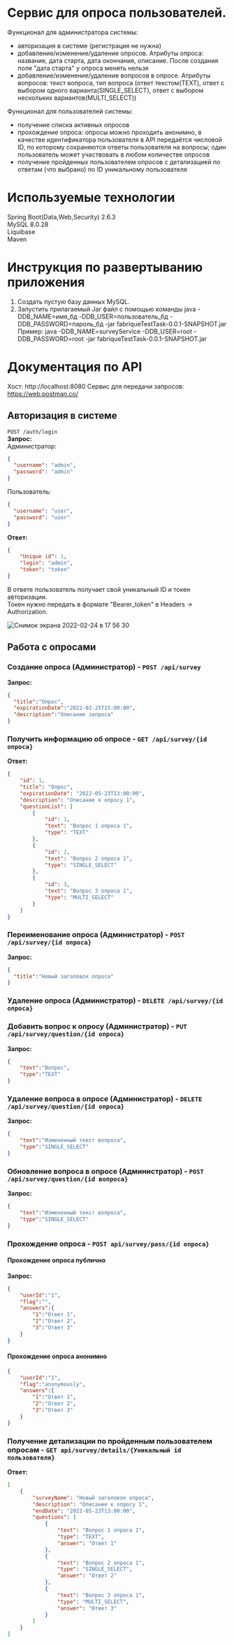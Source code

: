 # Сервис для опроса пользователей.
Функционал для администратора системы:

- авторизация в системе (регистрация не нужна)
- добавление/изменение/удаление опросов. Атрибуты опроса: название, дата старта, дата окончания, описание. После создания поле "дата старта" у опроса менять нельзя
- добавление/изменение/удаление вопросов в опросе. Атрибуты вопросов: текст вопроса, тип вопроса (ответ текстом(TEXT), ответ с выбором одного варианта(SINGLE_SELECT), ответ с выбором нескольких вариантов(MULTI_SELECT))

Функционал для пользователей системы:

- получение списка активных опросов
- прохождение опроса: опросы можно проходить анонимно, в качестве идентификатора пользователя в API передаётся числовой ID, по которому сохраняются ответы пользователя на вопросы; один пользователь может участвовать в любом количестве опросов
- получение пройденных пользователем опросов с детализацией по ответам (что выбрано) по ID уникальному пользователя

# Используемые технологии
Spring Boot(Data,Web,Security) 2.6.3  
MySQL 8.0.28  
Liquibase  
Maven  

# Инструкция по развертыванию приложения  
1. Создать пустую базу данных MySQL.  
2. Запустить прилагаемый Jar файл с помощью команды java -DDB_NAME=имя_бд -DDB_USER=пользователь_бд -DDB_PASSWORD=пароль_бд -jar fabriqueTestTask-0.0.1-SNAPSHOT.jar  
Пример: java -DDB_NAME=surveyService -DDB_USER=root -DDB_PASSWORD=root -jar fabriqueTestTask-0.0.1-SNAPSHOT.jar  

# Документация по API  
Хост: http://localhost:8080
Сервис для передачи запросов: https://web.postman.co/
## Авторизация в системе  
`POST /auth/login`  
**Запрос:**  
Администратор:
```json
{
  "username": "admin",
  "password": "admin"
}
```  
Пользователь:  
```json
{
  "username": "user",
  "password": "user"
}
```  
**Ответ:**  
```json  
{
    "Unique id": 1,
    "login": "admin",
    "token": "token"
}
```  
В ответе пользователь получает свой уникальный ID и токен авторизации.  
Токен нужно передать в формате "Bearer_token" в Headers -> Authorization.

![Снимок экрана 2022-02-24 в 17 56 30](https://user-images.githubusercontent.com/78902538/155548844-f6a18bca-55ed-4332-b685-f287660559c1.jpg)

## Работа с опросами  
### Создание опроса (Администратор) - `POST /api/survey`
**Запрос:**  
```json
{
  "title":"Опрос",
  "expirationDate":"2022-02-25T15:00:00",
  "description":"Описание запроса"
}
```  
### Получить информацию об опросе - `GET /api/survey/{id опроса}`  
**Ответ:**  
```json  
{
    "id": 1,
    "title": "Опрос",
    "expirationDate": "2022-05-23T13:00:00",
    "description": "Описание к опросу 1",
    "questionList": [
        {
            "id": 1,
            "text": "Вопрос 1 опроса 1",
            "type": "TEXT"
        },
        {
            "id": 2,
            "text": "Вопрос 2 опроса 1",
            "type": "SINGLE_SELECT"
        },
        {
            "id": 3,
            "text": "Вопрос 3 опроса 1",
            "type": "MULTI_SELECT"
        }
    ]
}
```  
### Переименование опроса  (Администратор)  - `POST /api/survey/{id опроса}`
**Запрос:**  
```json  
{
  "title":"Новый заголовок опроса"
}
```  
### Удаление опроса  (Администратор)  - `DELETE /api/survey/{id опроса}`  
### Добавить вопрос к опросу (Администратор) - `PUT /api/survey/question/{id опроса}`  
**Запрос:**  
```json  
{
    "text":"Вопрос",
    "type":"TEXT"
}
```  
### Удаление вопроса в опросе (Администратор) - `DELETE /api/survey/question/{id опроса}`
**Запрос:**  
```json  
{
    "text":"Измененный текст вопроса",
    "type":"SINGLE_SELECT"
}
```  
### Обновление вопроса в опросе (Администратор) - `POST /api/survey/question/{id вопроса}`  
**Запрос:**  
```json  
{
    "text":"Измененный текст вопроса",
    "type":"SINGLE_SELECT"
}
```  
### Прохождение опроса - `POST api/survey/pass/{id опроса}`  
#### Прохождение опроса публично
**Запрос:**  
```json  
{
    "userId":"1",
    "flag":"",
    "answers":{
        "1":"Ответ 1",
        "2":"Ответ 2",
        "3":"Ответ 3"
    }
}
```  
#### Прохождение опроса анонимно
```json  
{
    "userId":"1",
    "flag":"anonymously",
    "answers":{
        "1":"Ответ 1",
        "2":"Ответ 2",
        "3":"Ответ 3"
    }
}
```  
### Получение детализации по пройденным пользователем опросам - `GET api/survey/details/{Уникальный id пользователя}`  
**Ответ:** 
```json  
[
    {
        "surveyName": "Новый заголовок опроса",
        "description": "Описание к опросу 1",
        "endDate": "2022-05-23T13:00:00",
        "questions": [
            {
                "text": "Вопрос 1 опроса 1",
                "type": "TEXT",
                "answer": "Ответ 1"
            },
            {
                "text": "Вопрос 2 опроса 1",
                "type": "SINGLE_SELECT",
                "answer": "Ответ 2"
            },
            {
                "text": "Вопрос 3 опроса 1",
                "type": "MULTI_SELECT",
                "answer": "Ответ 3"
            }
        ]
    }
]
```  



